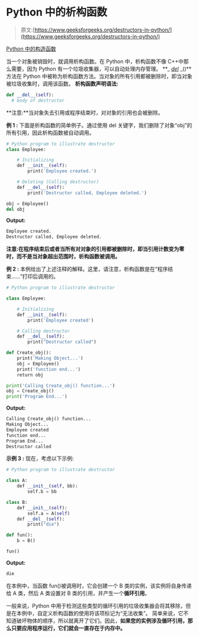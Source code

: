 # Python 中的析构函数

> 原文:[https://www.geeksforgeeks.org/destructors-in-python/](https://www.geeksforgeeks.org/destructors-in-python/)

[Python 中的构造函数](https://www.geeksforgeeks.org/constructors-in-python/)

当一个对象被销毁时，就调用析构函数。在 Python 中，析构函数不像 C++中那么需要，因为 Python 有一个垃圾收集器，可以自动处理内存管理。
**_ _[del](https://www.geeksforgeeks.org/delattr-del-python/)_ _()**方法在 Python 中被称为析构函数方法。当对象的所有引用都被删除时，即当对象被垃圾收集时，调用该函数。
**析构函数声明语法:**

```py
def __del__(self):
  # body of destructor
```

 **注意:**当对象失去引用或程序结束时，对对象的引用也会被删除。

**例 1 :** 下面是析构函数的简单例子。通过使用 del 关键字，我们删除了对象“obj”的所有引用，因此析构函数被自动调用。

```py
# Python program to illustrate destructor
class Employee:

    # Initializing
    def __init__(self):
        print('Employee created.')

    # Deleting (Calling destructor)
    def __del__(self):
        print('Destructor called, Employee deleted.')

obj = Employee()
del obj
```

**Output:**

```py
Employee created.
Destructor called, Employee deleted.

```

**注意:**在程序结束后或者当所有对对象的引用都被删除时，即当引用计数变为零时，而不是当对象超出范围时，析构函数被调用**。**

**例 2 :** 本例给出了上述注释的解释。这里，请注意，析构函数是在“程序结束……”打印后调用的。

```py
# Python program to illustrate destructor

class Employee:

    # Initializing 
    def __init__(self):
        print('Employee created')

    # Calling destructor
    def __del__(self):
        print("Destructor called")

def Create_obj():
    print('Making Object...')
    obj = Employee()
    print('function end...')
    return obj

print('Calling Create_obj() function...')
obj = Create_obj()
print('Program End...')
```

**Output:**

```py
Calling Create_obj() function...
Making Object...
Employee created
function end...
Program End...
Destructor called

```

**示例 3 :** 现在，考虑以下示例:

```py
# Python program to illustrate destructor

class A:
    def __init__(self, bb):
        self.b = bb

class B:
    def __init__(self):
        self.a = A(self)
    def __del__(self):
        print("die")

def fun():
    b = B()

fun()
```

**Output:**

```py
die

```

在本例中，当函数 fun()被调用时，它会创建一个 B 类的实例，该实例将自身传递给 A 类，然后 A 类设置对 B 类的引用，并产生一个**循环引用**。

一般来说，Python 中用于检测这些类型的循环引用的垃圾收集器会将其移除，但是在本例中，自定义析构函数的使用将该项标记为“无法收集”。
简单来说，它不知道破坏物体的顺序，所以就离开了它们。因此，**如果您的实例涉及循环引用，那么只要应用程序运行，它们就会一直存在于内存中。**